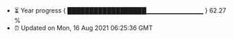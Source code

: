 - ⏳ Year progress { ██████████████████▁▁▁▁▁▁▁▁▁▁▁▁ } 62.27 %
- ⏰ Updated on Mon, 16 Aug 2021 06:25:36 GMT

